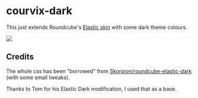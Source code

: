 courvix-dark
============

This just extends Roundcube's [Elastic skin](https://github.com/roundcube/roundcubemail/tree/master/skins/elastic) with some dark theme colours.

![](https://raw.githubusercontent.com/Courvix/Courvix-Dark/main/Screenshot_20210126_211959.png)

## Credits
The whole css has been "borrowed" from [Skorpion/roundcube-elastic-dark](https://github.com/Skorpion/roundcube-elastic-dark) (with some small tweaks).

Thanks to Tom for his Elastic Dark modification, I used that as a base.

